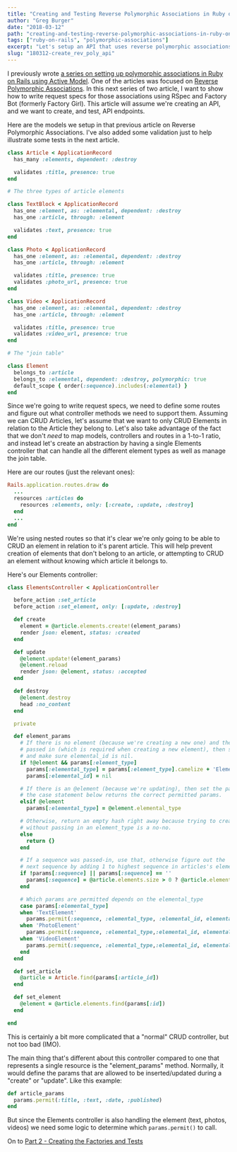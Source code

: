```yaml
---
title: "Creating and Testing Reverse Polymorphic Associations in Ruby on Rails : Part 1/2"
author: "Greg Burger"
date: "2018-03-12"
path: "creating-and-testing-reverse-polymorphic-associations-in-ruby-on-rails-part-1"
tags: ["ruby-on-rails", "polymorphic-associations"]
excerpt: "Let's setup an API that uses reverse polymorphic associations so we can then test it with RSpec and Factory Bot."
slug: "180312-create_rev_poly_api"
---
```


I previously wrote [a series on setting up polymorphic associations in Ruby on Rails using Active Model](/polymorphic-associations-in-ruby-on-rails-part-1-introduction). One of the articles was focused on [Reverse Polymorphic Associations](/polymorphic-associations-in-ruby-on-rails-part-2-reverse-polymorphic-associations). In this next series of two article, I want to show how to write request specs for those associations using RSpec and Factory Bot (formerly Factory Girl). This article will assume we're creating an API, and we want to create, and test, API endpoints.

Here are the models we setup in that previous article on Reverse Polymorphic Associations. I've also added some validation just to help illustrate some tests in the next article.

```ruby
class Article < ApplicationRecord
  has_many :elements, dependent: :destroy

  validates :title, presence: true
end

# The three types of article elements

class TextBlock < ApplicationRecord
  has_one :element, as: :elemental, dependent: :destroy
  has_one :article, through: :element

  validates :text, presence: true
end

class Photo < ApplicationRecord
  has_one :element, as: :elemental, dependent: :destroy
  has_one :article, through: :element

  validates :title, presence: true
  validates :photo_url, presence: true
end

class Video < ApplicationRecord
  has_one :element, as: :elemental, dependent: :destroy
  has_one :article, through: :element

  validates :title, presence: true
  validates :video_url, presence: true
end

# The "join table"

class Element
  belongs_to :article
  belongs_to :elemental, dependent: :destroy, polymorphic: true
  default_scope { order(:sequence).includes(:elemental) }
end
```

Since we're going to write request specs, we need to define some routes and figure out what controller methods we need to support them. Assuming we can CRUD Articles, let's assume that we want to only CRUD Elements in relation to the Article they belong to. Let's also take advantage of the fact that we don't *need* to map models, controllers and routes in a 1-to-1 ratio, and instead let's create an abstraction by having a single Elements controller that can handle all the different element types as well as manage the join table.

Here are our routes (just the relevant ones):

```ruby
Rails.application.routes.draw do
  ...
  resources :articles do
    resources :elements, only: [:create, :update, :destroy]
  end
  ...
end
```

We're using nested routes so that it's clear we're only going to be able to CRUD an element in relation to it's parent article. This will help prevent creation of elements that don't belong to an article, or attempting to CRUD an element without knowing which article it belongs to.

Here's our Elements controller:

```ruby
class ElementsController < ApplicationController

  before_action :set_article
  before_action :set_element, only: [:update, :destroy]

  def create
    element = @article.elements.create!(element_params)
    render json: element, status: :created
  end

  def update
    @element.update!(element_params)
    @element.reload
    render json: @element, status: :accepted
  end

  def destroy
    @element.destroy
    head :no_content
  end

  private

  def element_params
    # If there is no element (because we're creating a new one) and the element_type is
    # passed in (which is required when creating a new element), then set the elemental_type
    # and make sure elemental_id is nil.
    if !@element && params[:element_type]
      params[:elemental_type] = params[:element_type].camelize + 'Element'
      params[:elemental_id] = nil

    # If there is an @element (because we're updating), then set the params elemental_typa so
    # the case statement below returns the correct permitted params.
    elsif @element
      params[:elemental_type] = @element.elemental_type

    # Otherwise, return an empty hash right away because trying to create a new element
    # without passing in an element_type is a no-no.
    else
      return {}
    end

    # If a sequence was passed-in, use that, otherwise figure out the
    # next sequence by adding 1 to highest sequence in articles's elements
    if !params[:sequence] || params[:sequence] == ''
      params[:sequence] = @article.elements.size > 0 ? @article.elements.last.sequence + 1 : 0
    end

    # Which params are permitted depends on the elemental_type
    case params[:elemental_type]
    when 'TextElement'
      params.permit(:sequence, :elemental_type, :elemental_id, elemental_attributes: [ :text ])
    when 'PhotoElement'
      params.permit(:sequence, :elemental_type,:elemental_id, elemental_attributes: [ :title, :photo_url ])
    when 'VideoElement'
      params.permit(:sequence, :elemental_type,:elemental_id, elemental_attributes: [ :title, :video_url ])
    end
  end

  def set_article
    @article = Article.find(params[:article_id])
  end

  def set_element
    @element = @article.elements.find(params[:id])
  end

end
```

This is certainly a bit more complicated that a "normal" CRUD controller, but not too bad (IMO).

The main thing that's different about this controller compared to one that represents a single resource is the "element_params" method. Normally, it would define the params that are allowed to be inserted/updated during a "create" or "update". Like this example:

```ruby
def article_params
  params.permit(:title, :text, :date, :published)
end
```

But since the Elements controller is also handling the element (text, photos, videos) we need some logic to determine which `params.permit()` to call.

On to [Part 2 - Creating the Factories and Tests](/creating-and-testing-reverse-polymorphic-associations-in-ruby-on-rails-part-2)
